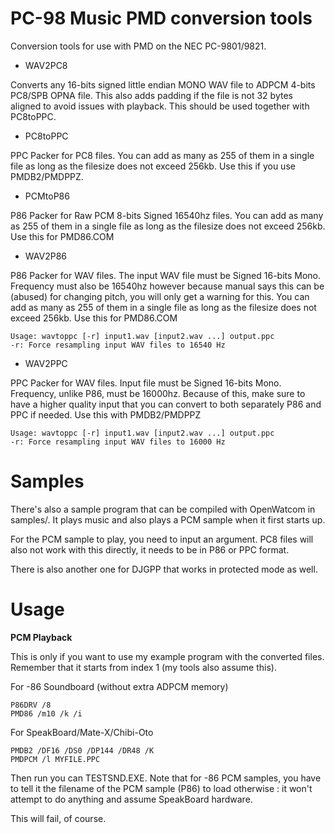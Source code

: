PC-98 Music PMD conversion tools
=================================

Conversion tools for use with PMD on the NEC PC-9801/9821.

- WAV2PC8

Converts any 16-bits signed little endian MONO WAV file to ADPCM 4-bits PC8/SPB OPNA file.
This also adds padding if the file is not 32 bytes aligned to avoid issues with playback.
This should be used together with PC8toPPC.

- PC8toPPC

PPC Packer for PC8 files. 
You can add as many as 255 of them in a single file as long as the filesize does not exceed 256kb.
Use this if you use PMDB2/PMDPPZ.

- PCMtoP86

P86 Packer for Raw PCM 8-bits Signed 16540hz files.
You can add as many as 255 of them in a single file as long as the filesize does not exceed 256kb.
Use this for PMD86.COM

- WAV2P86

P86 Packer for WAV files.
The input WAV file must be Signed 16-bits Mono.
Frequency must also be 16540hz however because manual says this can be (abused) for changing pitch,
you will only get a warning for this.
You can add as many as 255 of them in a single file as long as the filesize does not exceed 256kb.
Use this for PMD86.COM

```
Usage: wavtoppc [-r] input1.wav [input2.wav ...] output.ppc
-r: Force resampling input WAV files to 16540 Hz
```

- WAV2PPC

PPC Packer for WAV files.
Input file must be Signed 16-bits Mono.
Frequency, unlike P86, must be 16000hz. Because of this, make sure to have a higher quality input
that you can convert to both separately P86 and PPC if needed.
Use this with PMDB2/PMDPPZ

```
Usage: wavtoppc [-r] input1.wav [input2.wav ...] output.ppc
-r: Force resampling input WAV files to 16000 Hz
```

Samples
=======

There's also a sample program that can be compiled with OpenWatcom in samples/.
It plays music and also plays a PCM sample when it first starts up.

For the PCM sample to play, you need to input an argument.
PC8 files will also not work with this directly, it needs to be in P86 or PPC format.

There is also another one for DJGPP that works in protected mode as well.

Usage
=====

**PCM Playback**

This is only if you want to use my example program with the converted files.
Remember that it starts from index 1 (my tools also assume this).

For -86 Soundboard (without extra ADPCM memory)
```
P86DRV /8
PMD86 /m10 /k /i
```

For SpeakBoard/Mate-X/Chibi-Oto
```
PMDB2 /DF16 /DS0 /DP144 /DR48 /K
PMDPCM /l MYFILE.PPC
```

Then run you can TESTSND.EXE.
Note that for -86 PCM samples, you have to tell it the filename of the PCM sample (P86) to load otherwise :
it won't attempt to do anything and assume SpeakBoard hardware.

This will fail, of course.
